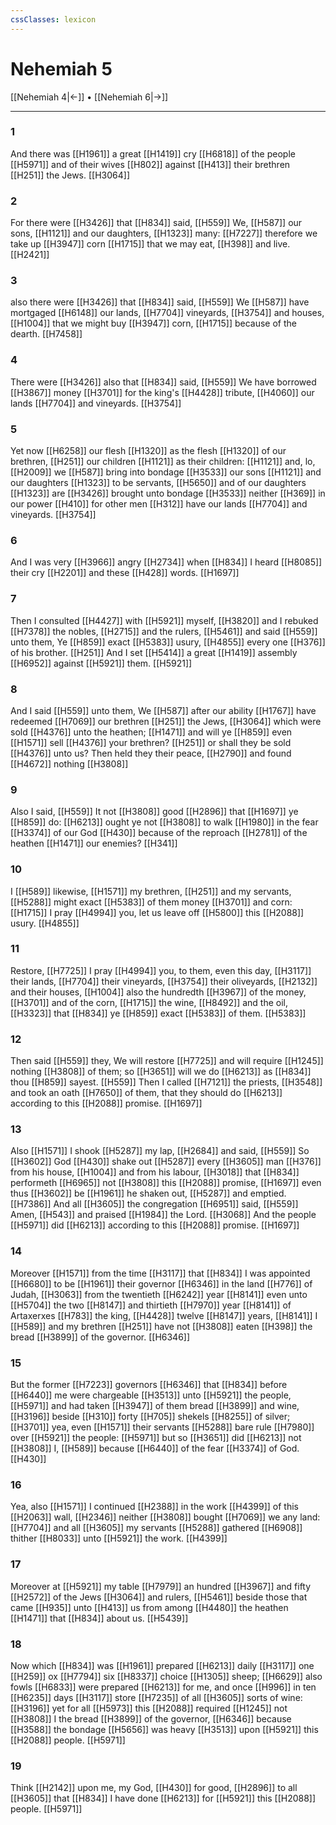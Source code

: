 ```yaml
---
cssClasses: lexicon
---
```

# Nehemiah 5

[[Nehemiah 4|←]] • [[Nehemiah 6|→]]

---

### 1
And there was [[H1961]] a great [[H1419]] cry [[H6818]] of the people [[H5971]] and of their wives [[H802]] against [[H413]] their brethren [[H251]] the Jews. [[H3064]]

### 2
For there were [[H3426]] that [[H834]] said, [[H559]] We, [[H587]] our sons, [[H1121]] and our daughters, [[H1323]] many: [[H7227]] therefore we take up [[H3947]] corn [[H1715]] that we may eat, [[H398]] and live. [[H2421]]

### 3
also there were [[H3426]] that [[H834]] said, [[H559]] We [[H587]] have mortgaged [[H6148]] our lands, [[H7704]] vineyards, [[H3754]] and houses, [[H1004]] that we might buy [[H3947]] corn, [[H1715]] because of the dearth. [[H7458]]

### 4
There were [[H3426]] also that [[H834]] said, [[H559]] We have borrowed [[H3867]] money [[H3701]] for the king's [[H4428]] tribute, [[H4060]] our lands [[H7704]] and vineyards. [[H3754]]

### 5
Yet now [[H6258]] our flesh [[H1320]] as the flesh [[H1320]] of our brethren, [[H251]] our children [[H1121]] as their children: [[H1121]] and, lo, [[H2009]] we [[H587]] bring into bondage [[H3533]] our sons [[H1121]] and our daughters [[H1323]] to be servants, [[H5650]] and of our daughters [[H1323]] are [[H3426]] brought unto bondage [[H3533]] neither [[H369]] in our power [[H410]] for other men [[H312]] have our lands [[H7704]] and vineyards. [[H3754]]

### 6
And I was very [[H3966]] angry [[H2734]] when [[H834]] I heard [[H8085]] their cry [[H2201]] and these [[H428]] words. [[H1697]]

### 7
Then I consulted [[H4427]] with [[H5921]] myself, [[H3820]] and I rebuked [[H7378]] the nobles, [[H2715]] and the rulers, [[H5461]] and said [[H559]] unto them, Ye [[H859]] exact [[H5383]] usury, [[H4855]] every one [[H376]] of his brother. [[H251]] And I set [[H5414]] a great [[H1419]] assembly [[H6952]] against [[H5921]] them. [[H5921]]

### 8
And I said [[H559]] unto them, We [[H587]] after our ability [[H1767]] have redeemed [[H7069]] our brethren [[H251]] the Jews, [[H3064]] which were sold [[H4376]] unto the heathen; [[H1471]] and will ye [[H859]] even [[H1571]] sell [[H4376]] your brethren? [[H251]] or shall they be sold [[H4376]] unto us? Then held they their peace, [[H2790]] and found [[H4672]] nothing [[H3808]]

### 9
Also I said, [[H559]] It not [[H3808]] good [[H2896]] that [[H1697]] ye [[H859]] do: [[H6213]] ought ye not [[H3808]] to walk [[H1980]] in the fear [[H3374]] of our God [[H430]] because of the reproach [[H2781]] of the heathen [[H1471]] our enemies? [[H341]]

### 10
I [[H589]] likewise, [[H1571]] my brethren, [[H251]] and my servants, [[H5288]] might exact [[H5383]] of them money [[H3701]] and corn: [[H1715]] I pray [[H4994]] you, let us leave off [[H5800]] this [[H2088]] usury. [[H4855]]

### 11
Restore, [[H7725]] I pray [[H4994]] you, to them, even this day, [[H3117]] their lands, [[H7704]] their vineyards, [[H3754]] their oliveyards, [[H2132]] and their houses, [[H1004]] also the hundredth [[H3967]] of the money, [[H3701]] and of the corn, [[H1715]] the wine, [[H8492]] and the oil, [[H3323]] that [[H834]] ye [[H859]] exact [[H5383]] of them. [[H5383]]

### 12
Then said [[H559]] they, We will restore [[H7725]] and will require [[H1245]] nothing [[H3808]] of them; so [[H3651]] will we do [[H6213]] as [[H834]] thou [[H859]] sayest. [[H559]] Then I called [[H7121]] the priests, [[H3548]] and took an oath [[H7650]] of them, that they should do [[H6213]] according to this [[H2088]] promise. [[H1697]]

### 13
Also [[H1571]] I shook [[H5287]] my lap, [[H2684]] and said, [[H559]] So [[H3602]] God [[H430]] shake out [[H5287]] every [[H3605]] man [[H376]] from his house, [[H1004]] and from his labour, [[H3018]] that [[H834]] performeth [[H6965]] not [[H3808]] this [[H2088]] promise, [[H1697]] even thus [[H3602]] be [[H1961]] he shaken out, [[H5287]] and emptied. [[H7386]] And all [[H3605]] the congregation [[H6951]] said, [[H559]] Amen, [[H543]] and praised [[H1984]] the Lord. [[H3068]] And the people [[H5971]] did [[H6213]] according to this [[H2088]] promise. [[H1697]]

### 14
Moreover [[H1571]] from the time [[H3117]] that [[H834]] I was appointed [[H6680]] to be [[H1961]] their governor [[H6346]] in the land [[H776]] of Judah, [[H3063]] from the twentieth [[H6242]] year [[H8141]] even unto [[H5704]] the two [[H8147]] and thirtieth [[H7970]] year [[H8141]] of Artaxerxes [[H783]] the king, [[H4428]] twelve [[H8147]] years, [[H8141]] I [[H589]] and my brethren [[H251]] have not [[H3808]] eaten [[H398]] the bread [[H3899]] of the governor. [[H6346]]

### 15
But the former [[H7223]] governors [[H6346]] that [[H834]] before [[H6440]] me were chargeable [[H3513]] unto [[H5921]] the people, [[H5971]] and had taken [[H3947]] of them bread [[H3899]] and wine, [[H3196]] beside [[H310]] forty [[H705]] shekels [[H8255]] of silver; [[H3701]] yea, even [[H1571]] their servants [[H5288]] bare rule [[H7980]] over [[H5921]] the people: [[H5971]] but so [[H3651]] did [[H6213]] not [[H3808]] I, [[H589]] because [[H6440]] of the fear [[H3374]] of God. [[H430]]

### 16
Yea, also [[H1571]] I continued [[H2388]] in the work [[H4399]] of this [[H2063]] wall, [[H2346]] neither [[H3808]] bought [[H7069]] we any land: [[H7704]] and all [[H3605]] my servants [[H5288]] gathered [[H6908]] thither [[H8033]] unto [[H5921]] the work. [[H4399]]

### 17
Moreover at [[H5921]] my table [[H7979]] an hundred [[H3967]] and fifty [[H2572]] of the Jews [[H3064]] and rulers, [[H5461]] beside those that came [[H935]] unto [[H413]] us from among [[H4480]] the heathen [[H1471]] that [[H834]] about us. [[H5439]]

### 18
Now which [[H834]] was [[H1961]] prepared [[H6213]] daily [[H3117]] one [[H259]] ox [[H7794]] six [[H8337]] choice [[H1305]] sheep; [[H6629]] also fowls [[H6833]] were prepared [[H6213]] for me, and once [[H996]] in ten [[H6235]] days [[H3117]] store [[H7235]] of all [[H3605]] sorts of wine: [[H3196]] yet for all [[H5973]] this [[H2088]] required [[H1245]] not [[H3808]] I the bread [[H3899]] of the governor, [[H6346]] because [[H3588]] the bondage [[H5656]] was heavy [[H3513]] upon [[H5921]] this [[H2088]] people. [[H5971]]

### 19
Think [[H2142]] upon me, my God, [[H430]] for good, [[H2896]] to all [[H3605]] that [[H834]] I have done [[H6213]] for [[H5921]] this [[H2088]] people. [[H5971]]
